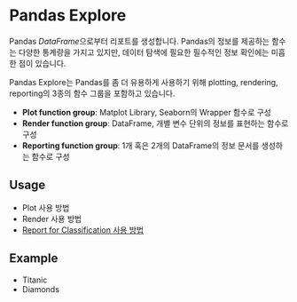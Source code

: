 # Pandas Explore

Pandas *DataFrame*으로부터 리포트를 생성합니다. Pandas의 정보를 제공하는 함수는 다양한 통계량을 가지고 있지만, 데이터 탐색에 필요한 필수적인 정보 확인에는 미흡한 점이 있습니다. 

Pandas Explore는 Pandas를 좀 더 유용하게 사용하기 위해 plotting, rendering, reporting의 3종의 함수 그룹을 포함하고 있습니다.

+ **Plot function group**: Matplot Library, Seaborn의 Wrapper 함수로 구성
+ **Render function group**: DataFrame, 개별 변수 단위의 정보를 표현하는 함수로 구성 
+ **Reporting function group**: 1개 혹은 2개의 DataFrame의 정보 문서를 생성하는 함수로 구성

## Usage

+ Plot 사용 방법 
+ Render 사용 방법
+ [Report for Classification 사용 방법](https://github.com/jinkookchoi/pandas-explore/blob/main/source/1.Report_clf.ipynb)

## Example

+ Titanic
+ Diamonds
